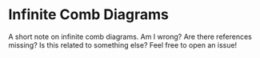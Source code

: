 # Infinite Comb Diagrams
A short note on infinite comb diagrams.
Am I wrong? Are there references missing? Is this related to something else? Feel free to open an issue!
